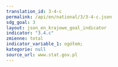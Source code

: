 ```yaml
---
translation_id: 3-4-c
permalink: /api/en/national/3/3-4-c.json
sdg_goal: 3
layout: json_en_krajowe_goal_indicator
indicator: "3.4.c"
zmienne: total
indicator_variable_1: ogółem;
kategorie: null
source_url: www.stat.gov.pl
---
```

